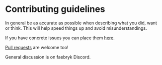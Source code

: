 # Contributing guidelines

In general be as accurate as possible when describing what you did, want or think. This will help speed things up and avoid misunderstandings.

If you have concrete issues you can place them [here](https://github.com/ruben-iteng/pixelcard/issues).

[Pull requests](https://github.com/ruben-iteng/pixelcard/pulls) are welcome too!

General discussion is on faebryk Discord.
